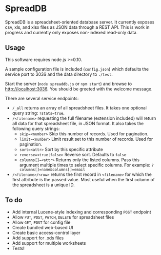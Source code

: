 SpreadDB
========

SpreadDB is a spreadsheet-oriented database server. It currently exposes csv,
xls, and xlsx files as JSON data through a REST API. This is work in progress
and currently only exposes non-indexed read-only data.

Usage
-----
This software requires node.js >=0.10.

A sample configuration file is included (`config.json`) which defaults the
service port to 3036 and the data directory to `./test`.

Start the server (`node spreaddb.js` or `npm start`) and browse to
[http://localhost:3036](http://localhost:3036). You should be greeted with the
welcome message.

There are several service endpoints:

* `/_all` returns an array of all spreadsheet files. It takes one optional query
string: `?stats=true`.
* `/<filename>` requesting the full filename (extension included) will return
all data for that spreadsheet file, in JSON format. It also takes the following
query strings:
    - `skip=<number>` Skip this number of records. Used for pagination.
    - `limit=<number>` Limit result set to this number of records. Used for
    pagination.
    - `sort=<attr>` Sort by this specific attribute
    - `reverse=<true|false>` Reverse sort. Defaults to `false`
    - `columns[]=<attr>` Returns only the listed columns. Pass this argument
    multiple times to select specific columns. For example:
    `?columns[]=name&columns[]=email`
* `/<filename>/<row>` returns the first record in `<filename>` for which the
first attribute is the passed value. Most useful when the first column of the
spreadsheet is a unique ID.

To do
-----
* Add internal Lucene-style indexing and corresponding `POST` endpoint
* Allow `PUT`, `POST`, `PATCH`, `DELETE` for spreadsheet files
* Allow `GET`, `POST` for config file
* Create bundled web-based UI
* Create basic access-control layer
* Add support for .ods files
* Add support for multiple worksheets
* Tests!
